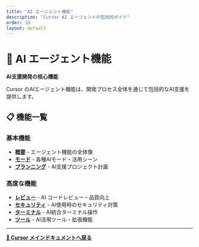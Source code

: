 ```yaml
---
title: "AI エージェント機能"
description: "Cursor AI エージェントの包括的ガイド"
order: 10
layout: default
---
```


# 🤖 AI エージェント機能

**AI支援開発の核心機能**

Cursor のAIエージェント機能は、開発プロセス全体を通じて包括的なAI支援を提供します。

## 📋 機能一覧

### 基本機能
- **[概要](overview.md)** - エージェント機能の全体像
- **[モード](modes.md)** - 各種AIモード・活用シーン
- **[プランニング](planning.md)** - AI支援プロジェクト計画

### 高度な機能
- **[レビュー](review.md)** - AI コードレビュー・品質向上
- **[セキュリティ](security.md)** - AI使用時のセキュリティ対策
- **[ターミナル](terminal.md)** - AI統合ターミナル操作
- **[ツール](tools.md)** - AI活用ツール・拡張機能

---

**[📖 Cursor メインドキュメントへ戻る](../index.md)**
